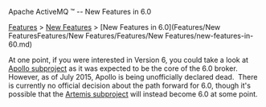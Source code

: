 Apache ActiveMQ ™ -- New Features in 6.0 

[Features](features.md) > [New Features](Features/new-features.md) > [New Features in 6.0](Features/New FeaturesFeatures/New Features/Features/New Features/new-features-in-60.md)


At one point, if you were interested in Version 6, you could take a look at [Apollo subproject](http://activemq.apache.org/apollo/) as it was expected to be the core of the 6.0 broker.  However, as of July 2015, Apollo is being unofficially declared dead.  There is currently no official decision about the path forward for 6.0, though it's possible that the [Artemis subproject](https://activemq.apache.org/artemis/) will instead become 6.0 at some point.

